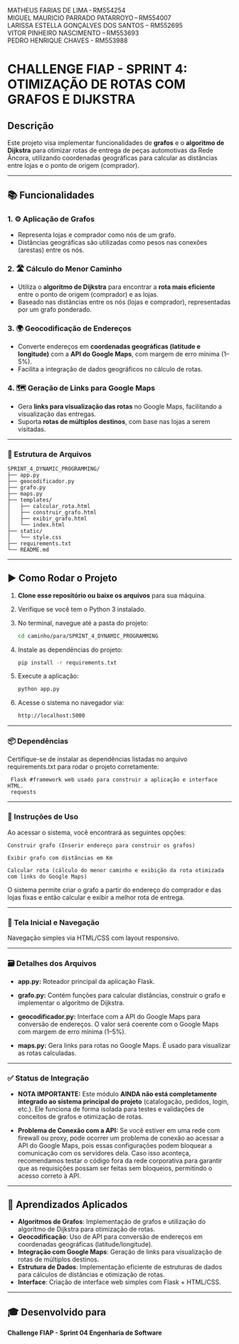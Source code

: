    MATHEUS FARIAS DE LIMA - RM554254    
   MIGUEL MAURICIO PARRADO PATARROYO – RM554007   
   LARISSA ESTELLA GONÇALVES DOS SANTOS – RM552695  
   VITOR PINHEIRO NASCIMENTO – RM553693    
   PEDRO HENRIQUE CHAVES - RM553988  

# CHALLENGE FIAP - SPRINT 4: OTIMIZAÇÃO DE ROTAS COM GRAFOS E DIJKSTRA

## Descrição

Este projeto visa implementar funcionalidades de **grafos** e o **algoritmo de Dijkstra** para otimizar rotas de entrega de peças automotivas da Rede Âncora, utilizando coordenadas geográficas para calcular as distâncias entre lojas e o ponto de origem (comprador).

---

## 📚 Funcionalidades

### 1. ⚙️ Aplicação de Grafos

* Representa lojas e comprador como nós de um grafo.
* Distâncias geográficas são utilizadas como pesos nas conexões (arestas) entre os nós.

### 2. 🛣️ Cálculo do Menor Caminho

* Utiliza o **algoritmo de Dijkstra** para encontrar a **rota mais eficiente** entre o ponto de origem (comprador) e as lojas.
* Baseado nas distâncias entre os nós (lojas e comprador), representadas por um grafo ponderado.

### 3. 🌍 Geocodificação de Endereços

* Converte endereços em **coordenadas geográficas (latitude e longitude)** com a **API do Google Maps**, com margem de erro mínima (1–5%).
* Facilita a integração de dados geográficos no cálculo de rotas.

### 4. 🗺️ Geração de Links para Google Maps

* Gera **links para visualização das rotas** no Google Maps, facilitando a visualização das entregas.
* Suporta **rotas de múltiplos destinos**, com base nas lojas a serem visitadas.

---

### 📁 Estrutura de Arquivos

```
SPRINT_4_DYNAMIC_PROGRAMMING/
├── app.py
├── geocodificador.py
├── grafo.py
├── maps.py
├── templates/
│   ├── calcular_rota.html
│   ├── construir_grafo.html
│   ├── exibir_grafo.html
│   └── index.html
├── static/
│   └── style.css
├── requirements.txt
└── README.md
```
---

## ▶️ Como Rodar o Projeto

1. **Clone esse repositório ou baixe os arquivos** para sua máquina.
2. Verifique se você tem o Python 3 instalado.
3. No terminal, navegue até a pasta do projeto:

   ```bash
   cd caminho/para/SPRINT_4_DYNAMIC_PROGRAMMING
   ```
4. Instale as dependências do projeto:

   ```bash
   pip install -r requirements.txt
   ```
5. Execute a aplicação:

   ```bash
   python app.py
   ```
6. Acesse o sistema no navegador via:

   ```bash
   http://localhost:5000
   ```

---

### 📦 Dependências

Certifique-se de instalar as dependências listadas no arquivo requirements.txt para rodar o projeto corretamente:

   ```
    Flask #framework web usado para construir a aplicação e interface HTML.
    requests
   ```

---

### 📅 Instruções de Uso

Ao acessar o sistema, você encontrará as seguintes opções:

    Construir grafo (Inserir endereço para construir os grafos)

    Exibir grafo com distâncias em Km

    Calcular rota (cálculo do menor caminho e exibição da rota otimizada com links do Google Maps)

O sistema permite criar o grafo a partir do endereço do comprador e das lojas fixas e então calcular e exibir a melhor rota de entrega.

---

### 🎨 Tela Inicial e Navegação

Navegação simples via HTML/CSS com layout responsivo.

---

### 🗃️ Detalhes dos Arquivos

* **app.py:**
  Roteador principal da aplicação Flask.

* **grafo.py:**
  Contém funções para calcular distâncias, construir o grafo e implementar o algoritmo de Dijkstra.

* **geocodificador.py:**
  Interface com a API do Google Maps para conversão de endereços. O valor será coerente com o Google Maps com margem de erro mínima (1–5%).

* **maps.py:**
  Gera links para rotas no Google Maps. É usado para visualizar as rotas calculadas.

---

### ✅ Status de Integração

* **NOTA IMPORTANTE:** Este módulo **AINDA não está completamente integrado ao sistema principal do projeto** (catalogação, pedidos, login, etc.). Ele funciona de forma isolada para testes e validações de conceitos de grafos e otimização de rotas.

* **Problema de Conexão com a API:** Se você estiver em uma rede com firewall ou proxy, pode ocorrer um problema de conexão ao acessar a API do Google Maps, pois essas configurações podem bloquear a comunicação com os servidores dela. Caso isso aconteça, recomendamos testar o código fora da rede corporativa para garantir que as requisições possam ser feitas sem bloqueios, permitindo o acesso correto à API.

---

## 🧠 Aprendizados Aplicados

* **Algoritmos de Grafos**: Implementação de grafos e utilização do algoritmo de Dijkstra para otimização de rotas.
* **Geocodificação**: Uso de API para conversão de endereços em coordenadas geográficas (latitude/longitude).
* **Integração com Google Maps**: Geração de links para visualização de rotas de múltiplos destinos.
* **Estrutura de Dados**: Implementação eficiente de estruturas de dados para cálculos de distâncias e otimização de rotas.
* **Interface**: Criação de interface web simples com Flask + HTML/CSS.

---

## 🎓 Desenvolvido para

**Challenge FIAP - Sprint 04
Engenharia de Software**

